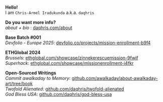 **Hello!**   
I am `Chris-Armel Iradukunda` a.k.a. `daqhris`   

**Do you want more info?**     
_about + bio_ : [daqhris.com/about](https://daqhris.com/about)     

**Base Batch #001**  
_Devfolio - Europe 2025_: [devfolio.co/projects/mission-enrollment-b9f4](https://devfolio.co/projects/mission-enrollment-b9f4)

**ETHGlobal 2024**  
_Brussels_: [ethglobal.com/showcase/zinnekerescuemission-9fwjf](https://ethglobal.com/showcase/zinnekerescuemission-9fwjf)  
_Superhack_: [ethglobal.com/showcase/missionenrollment-i4fkr](https://ethglobal.com/showcase/missionenrollment-i4fkr)  

**Open-Sourced Writings**  
_Commit awalkaday to Memory_: [github.com/awalkaday/about-awalkaday-art/tree/book](https://github.com/awalkaday/about-awalkaday-art/tree/book)  
_Twofold Alienated_: [github.com/daqhris/twofold-alienated](https://github.com/daqhris/twofold-alienated)  
_God Bless USA_: [github.com/daqhris/god-bless-usa](https://github.com/daqhris/god-bless-usa)  
